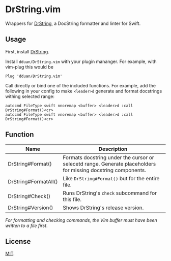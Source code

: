 # DrString.vim

Wrappers for [DrString][], a DocString formatter and linter for Swift.

[DrString]: https://github.com/dduan/DrString

## Usage

First, install [DrString](https://github.com/dduan/DrString/blob/master/Documentation/GettingStarted.md#install).

Install `dduan/DrString.vim` with your plugin mananger. For example, with
vim-plug this would be

```vim
Plug 'dduan/DrString.vim'
```

Call directly or bind one of the included functions. For example, add the
following in your config to make `<leader>d` generate and format docstrings
withing selected range:

```vim
autocmd FileType swift nnoremap <buffer> <leader>d :call DrString#Format()<cr>
autocmd FileType swift vnoremap <buffer> <leader>d :call DrString#Format()<cr>
```

## Function


| Name | Description |
| ---- | ----------- |
| DrString#Format() | Formats docstring under the cursor or selecetd range. Generate placeholders for missing docstring components. |
| DrString#FormatAll() | Like `DrString#Format()` but for the entire file. |
| DrString#Check() | Runs DrString's `check` subcommand for this file. |
| DrString#Version() | Shows DrString's release version. |

_For formatting and checking commands, the Vim buffer must have been written to
a file first_.

## License

[MIT](LICENSE.md).
